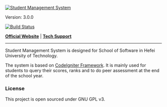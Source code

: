 [![Student Management System](https://raw.githubusercontent.com/hzxie/stumgr/master/assets/img/product-logo.png)](http://rjxy.hfut.edu.cn/stumgr)

Version: 3.0.0

[![Build Status](https://travis-ci.org/hzxie/stumgr.png?branch=master)](https://travis-ci.org/hzxie/stumgr)

[**Official Website**](http://rjxy.hfut.edu.cn) | 
[**Tech Support**](http://haozhexie.com)

---
Student Management System is designed for School of Software in Hefei University of Technology.

The system is based on [CodeIgniter Framework](http://codeigniter.com). It is mainly used for students to query their scores, ranks and to do peer assessment at the end of the school year.

### License ###
This project is open sourced under GNU GPL v3.
